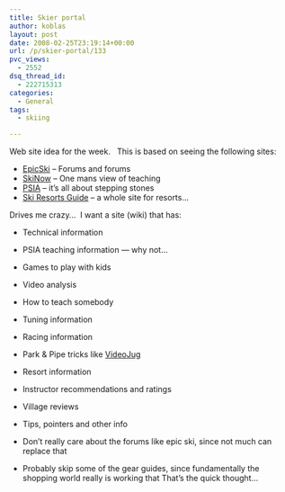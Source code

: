 ```yaml
---
title: Skier portal
author: koblas
layout: post
date: 2008-02-25T23:19:14+00:00
url: /p/skier-portal/133
pvc_views:
  - 2552
dsq_thread_id:
  - 222715313
categories:
  - General
tags:
  - skiing

---
```

Web site idea for the week.&nbsp;&nbsp; This is based on seeing the following sites:

  * [EpicSki][1] &#8211; Forums and forums
  * [SkiNow][2] &#8211; One mans view of teaching
  * [PSIA][3] &#8211; it&#8217;s all about stepping stones
  * [Ski Resorts Guide][4] &#8211; a whole site for resorts&#8230;

Drives me crazy&#8230;&nbsp; I want a site (wiki) that has:

  * Technical information

  * PSIA teaching information &#8212; why not&#8230;

  * Games to play with kids
  * Video analysis
  * How to teach somebody

  * Tuning information
  * Racing information
  * Park & Pipe tricks like [VideoJug][5]
  * Resort information
  * Instructor recommendations and ratings
  * Village reviews
  * Tips, pointers and other info

  * Don&#8217;t really care about the forums like epic ski, since not much can replace that
  * Probably skip some of the gear guides, since fundamentally the shopping world really is working that
That&#8217;s the quick thought&#8230;

 [1]: http://epicski.com
 [2]: http://skinow.net
 [3]: http://psia.org
 [4]: http://www.skiresorts.org
 [5]: http://videojug.com